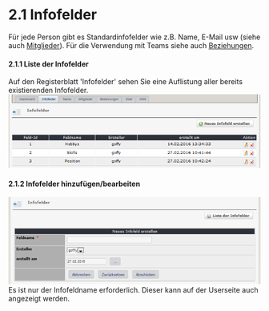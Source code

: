 # 2.1 Infofelder

Für jede Person gibt es Standardinfofelder wie z.B. Name, E-Mail usw (siehe auch [Mitglieder](2admin_members.md)).
Für die Verwendung mit Teams siehe auch [Beziehungen](2admin_relations.md).

#### 2.1.1 Liste der Infofelder
Auf den Registerblatt 'Infofelder' sehen Sie eine Auflistung aller bereits existierenden Infofelder.
![](../assets/2admin_infofields_list.png)

#### 2.1.2 Infofelder hinzufügen/bearbeiten
![](../assets/2admin_infofields_add.png)
Es ist nur der Infofeldname erforderlich. Dieser kann auf der Userseite auch angezeigt werden.
